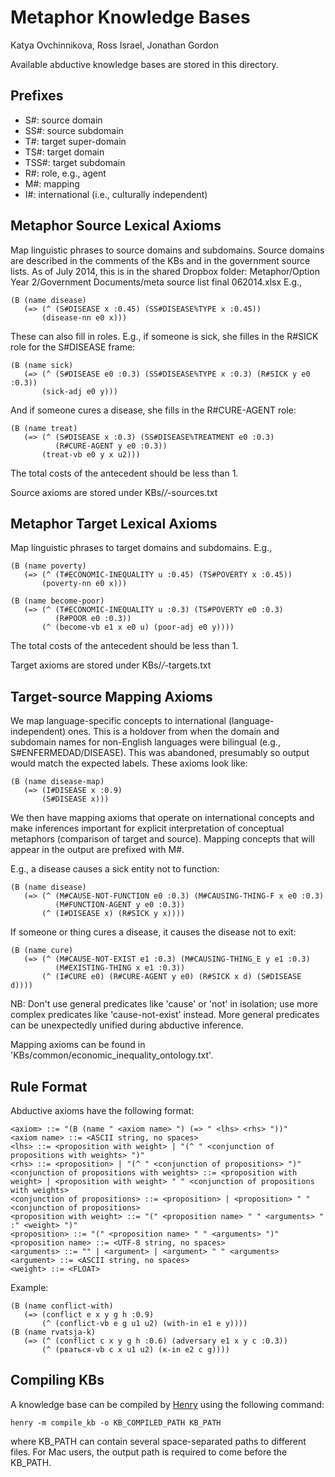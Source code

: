 # Metaphor Knowledge Bases
Katya Ovchinnikova, Ross Israel, Jonathan Gordon

Available abductive knowledge bases are stored in this directory.

## Prefixes

- S#: source domain
- SS#: source subdomain
- T#: target super-domain
- TS#: target domain
- TSS#: target subdomain
- R#: role, e.g., agent
- M#: mapping
- I#: international (i.e., culturally independent)


## Metaphor Source Lexical Axioms

Map linguistic phrases to source domains and subdomains. Source domains
are described in the comments of the KBs and in the government source
lists. As of July 2014, this is in the shared Dropbox folder:
  Metaphor/Option Year 2/Government Documents/meta source list final 062014.xlsx
E.g.,

    (B (name disease)
       (=> (^ (S#DISEASE x :0.45) (SS#DISEASE%TYPE x :0.45))
           (disease-nn e0 x)))

These can also fill in roles. E.g., if someone is sick, she filles in the
R#SICK role for the S#DISEASE frame:

    (B (name sick)
       (=> (^ (S#DISEASE e0 :0.3) (SS#DISEASE%TYPE x :0.3) (R#SICK y e0 :0.3))
           (sick-adj e0 y)))

And if someone cures a disease, she fills in the R#CURE-AGENT role:

    (B (name treat)
       (=> (^ (S#DISEASE x :0.3) (SS#DISEASE%TREATMENT e0 :0.3)
              (R#CURE-AGENT y e0 :0.3))
           (treat-vb e0 y x u2)))

The total costs of the antecedent should be less than 1.

Source axioms are stored under KBs/*/*-sources.txt


## Metaphor Target Lexical Axioms

Map linguistic phrases to target domains and subdomains. E.g.,

    (B (name poverty)
       (=> (^ (T#ECONOMIC-INEQUALITY u :0.45) (TS#POVERTY x :0.45))
           (poverty-nn e0 x)))

    (B (name become-poor)
       (=> (^ (T#ECONOMIC-INEQUALITY u :0.3) (TS#POVERTY e0 :0.3)
              (R#POOR e0 :0.3))
           (^ (become-vb e1 x e0 u) (poor-adj e0 y))))

The total costs of the antecedent should be less than 1.

Target axioms are stored under KBs/*/*-targets.txt


## Target-source Mapping Axioms

We map language-specific concepts to international (language-independent)
ones. This is a holdover from when the domain and subdomain names for
non-English languages were bilingual (e.g., S#ENFERMEDAD/DISEASE). This
was abandoned, presumably so output would match the expected labels. These
axioms look like:

    (B (name disease-map)
       (=> (I#DISEASE x :0.9)
           (S#DISEASE x)))

We then have mapping axioms that operate on international concepts and
make inferences important for explicit interpretation of conceptual
metaphors (comparison of target and source). Mapping concepts that will
appear in the output are prefixed with M#.

E.g., a disease causes a sick entity not to function:

    (B (name disease)
       (=> (^ (M#CAUSE-NOT-FUNCTION e0 :0.3) (M#CAUSING-THING-F x e0 :0.3)
              (M#FUNCTION-AGENT y e0 :0.3))
           (^ (I#DISEASE x) (R#SICK y x))))

If someone or thing cures a disease, it causes the disease not to exit:

    (B (name cure)
       (=> (^ (M#CAUSE-NOT-EXIST e1 :0.3) (M#CAUSING-THING_E y e1 :0.3)
              (M#EXISTING-THING x e1 :0.3))
           (^ (I#CURE e0) (R#CURE-AGENT y e0) (R#SICK x d) (S#DISEASE d))))

NB: Don't use general predicates like 'cause' or 'not' in isolation; use
more complex predicates like 'cause-not-exist' instead. More general
predicates can be unexpectedly unified during abductive inference.

Mapping axioms can be found in 'KBs/common/economic_inequality_ontology.txt'.


## Rule Format

Abductive axioms have the following format:

```
<axiom> ::= "(B (name " <axiom name> ") (=> " <lhs> <rhs> "))"
<axiom name> ::= <ASCII string, no spaces>
<lhs> ::= <proposition with weight> | "(^ " <conjunction of propositions with weights> ")"
<rhs> ::= <proposition> | "(^ " <conjunction of propositions> ")"
<conjunction of propositions with weights> ::= <proposition with weight> | <proposition with weight> " " <conjunction of propositions with weights>
<conjunction of propositions> ::= <proposition> | <proposition> " " <conjunction of propositions>
<proposition with weight> ::= "(" <proposition name> " " <arguments> " :" <weight> ")"
<proposition> ::= "(" <proposition name> " " <arguments> ")"
<proposition name> ::= <UTF-8 string, no spaces>
<arguments> ::= "" | <argument> | <argument> " " <arguments>
<argument> ::= <ASCII string, no spaces>
<weight> ::= <FLOAT>
```

Example:

```
(B (name conflict-with)
   (=> (conflict e x y g h :0.9)
       (^ (conflict-vb e g u1 u2) (with-in e1 e y))))
(B (name rvatsja-k)
   (=> (^ (conflict c x y g h :0.6) (adversary e1 x y c :0.3))
       (^ (рваться-vb c x u1 u2) (к-in e2 c g))))
```


## Compiling KBs

A knowledge base can be compiled by
[Henry](https://github.com/naoya-i/henry-n700) using the following command:

    henry -m compile_kb -o KB_COMPILED_PATH KB_PATH

where KB_PATH can contain several space-separated paths to different files.
For Mac users, the output path is required to come before the KB_PATH.
